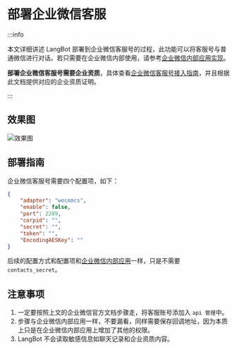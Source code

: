 # 部署企业微信客服

:::info

本文详细讲述 LangBot 部署到企业微信客服号的过程，此功能可以将客服号与普通微信进行对话。若只需要在企业微信内部使用，请参考[企业微信内部应用实现](wecom.md)。

**部署企业微信客服号需要企业资质**，具体查看[企业微信客服号接入指南](https://developer.work.weixin.qq.com/document/path/94638)，并且根据此文档提供对应的企业资质证明。

:::

## 效果图

![效果图](/assets/image/wecomcs_01.jpg)

## 部署指南

企业微信客服号需要四个配置项，如下：

```json
{
    "adapter": "wecomcs",
    "enable": false,
    "port": 2289,
    "corpid": "",
    "secret": "",
    "token": "",
    "EncodingAESKey": ""
}
```

后续的配置方式和配置项和[企业微信内部应用](wecom.md)一样，只是不需要 `contacts_secret`。

## 注意事项

1. 一定要按照上文的企业微信官方文档步骤走，将客服账号添加入 `api 管理`中。
2. 步骤与企业微信内部应用一样，不要漏看，同样需要保存回调地址，因为本质上只是在企业微信内部应用上增加了其他的权限。
3. LangBot 不会读取敏感信息如聊天记录和企业资质内容。

